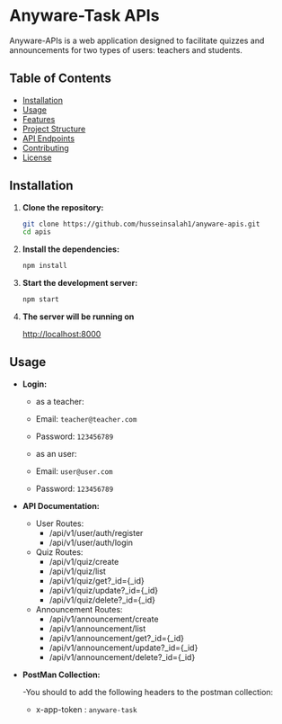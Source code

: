 # Anyware-Task APIs

Anyware-APIs is a web application designed to facilitate quizzes and announcements for two types of users: teachers and students.

## Table of Contents

- [Installation](#installation)
- [Usage](#usage)
- [Features](#features)
- [Project Structure](#project-structure)
- [API Endpoints](#api-endpoints)
- [Contributing](#contributing)
- [License](#license)

## Installation

1. **Clone the repository:**

   ```bash
   git clone https://github.com/husseinsalah1/anyware-apis.git
   cd apis
   ```

2. **Install the dependencies:**

   ```bash
   npm install
   ```

3. **Start the development server:**

   ```bash
   npm start
   ```

4. **The server will be running on**

   [http://localhost:8000](http://localhost:8000)

## Usage

- **Login:**

  - as a teacher:
  - Email: `teacher@teacher.com`
  - Password: `123456789`

  - as an user:
  - Email: `user@user.com`
  - Password: `123456789`

- **API Documentation:**

  - User Routes:
    - /api/v1/user/auth/register
    - /api/v1/user/auth/login
  - Quiz Routes:
    - /api/v1/quiz/create
    - /api/v1/quiz/list
    - /api/v1/quiz/get?\_id={\_id}
    - /api/v1/quiz/update?\_id={\_id}
    - /api/v1/quiz/delete?\_id={\_id}
  - Announcement Routes:
    - /api/v1/announcement/create
    - /api/v1/announcement/list
    - /api/v1/announcement/get?\_id={\_id}
    - /api/v1/announcement/update?\_id={\_id}
    - /api/v1/announcement/delete?\_id={\_id}

- **PostMan Collection:**

  -You should to add the following headers to the postman collection:

  - x-app-token : `anyware-task`
